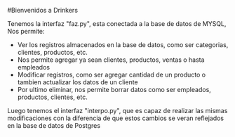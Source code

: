 #Bienvenidos a Drinkers

Tenemos la interfaz "faz.py", esta conectada a la base de datos de MYSQL,
Nos permite:
- Ver los registros almacenados en la base de datos, como ser categorias, clientes, productos, etc.
- Nos permite agregar ya sean clientes, productos, ventas o hasta empleados
- Modificar registros, como ser agregar cantidad de un producto o tambien actualizar los datos de un cliente
- Por ultimo eliminar, nos permite borrar datos como ser empleados, productos, clientes, etc.

Luego tenemos el interfaz "interpo.py", que es capaz de realizar las mismas modificaciones con la diferencia de que estos cambios se veran reflejados en la base de datos de Postgres
